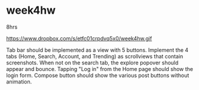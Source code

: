 week4hw
=======
8hrs

https://www.dropbox.com/s/etfc01crpdvq5x0/week4hw.gif

Tab bar should be implemented as a view with 5 buttons.
Implement the 4 tabs (Home, Search, Account, and Trending) as scrollviews that contain screenshots.
When not on the search tab, the explore popover should appear and bounce.
Tapping "Log in" from the Home page should show the login form.
Compose button should show the various post buttons without animation.
